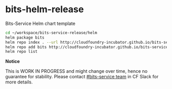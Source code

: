 # bits-helm-release
Bits-Service Helm chart template
```sh
cd ~/workspace/bits-service-release/helm
helm package bits
helm repo index . --url http://cloudfoundry-incubator.github.io/bits-service-release/helm
helm repo add bits http://cloudfoundry-incubator.github.io/bits-service-release/helm
helm repo list
```
**Notice**<p>
This is WORK IN PROGRESS and might change over time, hence no guarantee for stability.
Please contact [#bits-service team](https://cloudfoundry.slack.com/messages/C0BNGJY0G) in CF Slack for more details.
